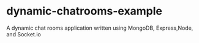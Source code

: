# dynamic-chatrooms-example
A dynamic chat rooms application written using MongoDB, Express,Node, and Socket.io
